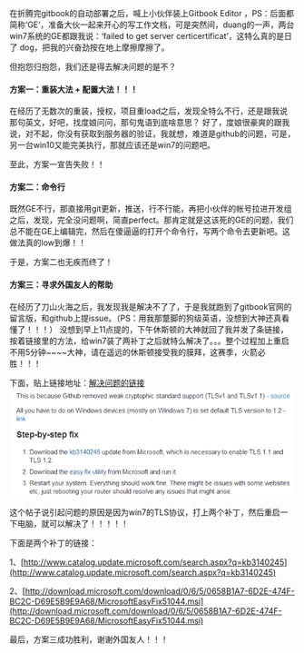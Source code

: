 在折腾完gitbook的自动部署之后，喊上小伙伴装上Gitbook Editor ，PS：后面都简称‘GE‘，准备大伙一起来开心的写工作文档，可是突然间，duang的一声，两台win7系统的GE都跟我说：‘failed to get server certicertificat’，这特么真的是日了 dog，把我的兴奋劲按在地上摩擦摩擦了。

但抱怨归抱怨，我们还是得去解决问题的是不？

#### 方案一：重装大法 + 配置大法！！！

在经历了无数次的重装，授权，项目重load之后，发现全特么不行，还是跟我说那句英文，好吧，找度娘问问，那句鬼语到底啥意思？  好了，度娘很豪爽的跟我说，对不起，你没有获取到服务器的验证，我就想，难道是github的问题，可是，另一台win10又能完美执行，那就应该还是win7的问题吧。

至此，方案一宣告失败！！

#### 方案二：命令行

既然GE不行，那直接用git更新，推送，行不行能，再把小伙伴的帐号拉进开发组之后，发现，完全没问题啊，简直perfect。那肯定就是这该死的GE的问题，我们总不能在GE上编辑完，然后在傻逼逼的打开个命令行，写两个命令去更新吧。这做法真的low到爆！！

于是，方案二也无疾而终了！

#### 方案三：寻求外国友人的帮助

在经历了刀山火海之后，我发现我是解决不了了，于是我就跑到了gitbook官网的留言版，和github上提issue。（PS：用我那蹩脚的狗级英语，没想到大神还真看懂了！！！） 没想到早上11点提的，下午休斯顿的大神就回了我并发了条链接，按着链接里的方法，给win7装了两补丁之后就特么解决了。。。整个过程加上重启不用5分钟~~~~大神，请在遥远的休斯顿接受我的膜拜，这赛季，火箭必胜！！！

下面，贴上链接地址：[解决问题的链接](https://stackoverflow.com/questions/48985995/gitkraken-and-github-failed-to-get-server-certificate-the-handle-is-in-the-wr)  
![](/assets/1import.png)

这个帖子说引起问题的原因是因为win7的TLS协议，打上两个补丁，然后重启一下电脑，就可以解决了！！！！！

下面是两个补丁的链接：

1、[http://www.catalog.update.microsoft.com/search.aspx?q=kb3140245](http://www.catalog.update.microsoft.com/search.aspx?q=kb3140245)

2、[http://download.microsoft.com/download/0/6/5/0658B1A7-6D2E-474F-BC2C-D69E5B9E9A68/MicrosoftEasyFix51044.msi](http://download.microsoft.com/download/0/6/5/0658B1A7-6D2E-474F-BC2C-D69E5B9E9A68/MicrosoftEasyFix51044.msi)

最后，方案三成功胜利，谢谢外国友人！！！

